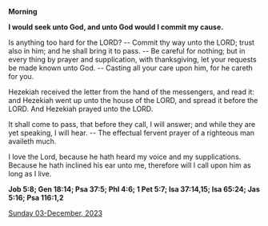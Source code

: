 **Morning**

**I would seek unto God, and unto God would I commit my cause.**
 
Is anything too hard for the LORD? -- Commit thy way unto the LORD; trust also in him; and he shall bring it to pass. -- Be careful for nothing; but in every thing by prayer and supplication, with thanksgiving, let your requests be made known unto God. -- Casting all your care upon him, for he careth for you.
 
Hezekiah received the letter from the hand of the messengers, and read it: and Hezekiah went up unto the house of the LORD, and spread it before the LORD. And Hezekiah prayed unto the LORD.
 
It shall come to pass, that before they call, I will answer; and while they are yet speaking, I will hear. -- The effectual fervent prayer of a righteous man availeth much.
 
I love the Lord, because he hath heard my voice and my supplications. Because he hath inclined his ear unto me, therefore will I call upon him as long as I live.  

**Job 5:8; Gen 18:14; Psa 37:5; Phl 4:6; 1 Pet 5:7; Isa 37:14,15; Isa 65:24; Jas 5:16; Psa 116:1,2**

[Sunday 03-December, 2023](https://t.me/daily_light)
